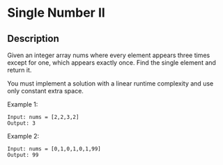 # Single Number II
## Description

Given an integer array nums where every element appears three times except for one, which appears exactly once. Find the single element and return it.

You must implement a solution with a linear runtime complexity and use only constant extra space.

Example 1:

```
Input: nums = [2,2,3,2]
Output: 3
```

Example 2:

```
Input: nums = [0,1,0,1,0,1,99]
Output: 99
```